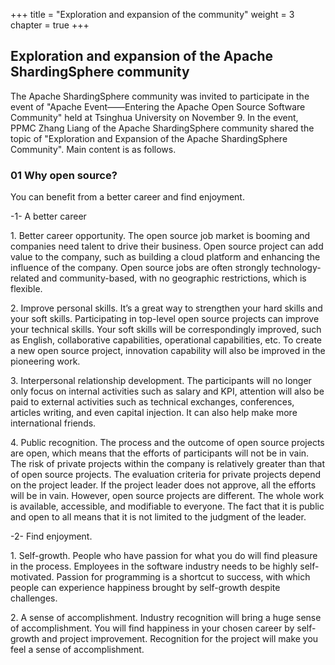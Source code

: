 +++
title = "Exploration and expansion of the community"
weight = 3
chapter = true
+++

## Exploration and expansion of the Apache ShardingSphere community ##


The Apache ShardingSphere community was invited to participate in the event of "Apache Event——Entering the Apache Open Source Software Community" held at Tsinghua University on November 9. In the event, PPMC Zhang Liang of the Apache ShardingSphere community shared the topic of "Exploration and Expansion of the Apache ShardingSphere Community". Main content is as follows.

### 01 Why open source? ###

You can benefit from a better career and find enjoyment.

\-1- A better career

1\. Better career opportunity. The open source job market is booming and companies need talent to drive their business. Open source project can add value to the company, such as building a cloud platform and enhancing the influence of the company. Open source jobs are often strongly technology-related and community-based, with no geographic restrictions, which is flexible.

2\. Improve personal skills. It’s a great way to strengthen your hard skills and your soft skills. Participating in top-level open source projects can improve your technical skills. Your soft skills will be correspondingly improved, such as English, collaborative capabilities, operational capabilities, etc. To create a new open source project, innovation capability will also be improved in the pioneering work.

3\. Interpersonal relationship development. The participants will no longer only focus on internal activities such as salary and KPI, attention will also be paid to external activities such as technical exchanges, conferences, articles writing, and even capital injection. It can also help make more international friends. 

4\. Public recognition. The process and the outcome of open source projects are open, which means that the efforts of participants will not be in vain. The risk of private projects within the company is relatively greater than that of open source projects. The evaluation criteria for private projects depend on the project leader. If the project leader does not approve, all the efforts will be in vain. However, open source projects are different. The whole work is available, accessible, and modifiable to everyone. The fact that it is public and open to all means that it is not limited to the judgment of the leader.

\-2- Find enjoyment.

1\. Self-growth. People who have passion for what you do will find pleasure in the process. Employees in the software industry needs to be highly self-motivated. Passion for programming is a shortcut to success, with which people can experience happiness brought by self-growth despite challenges.

2\.  A sense of accomplishment. Industry recognition will bring a huge sense of accomplishment. You will find happiness in your chosen career by self-growth and project improvement. Recognition for the project will make you feel a sense of accomplishment.


